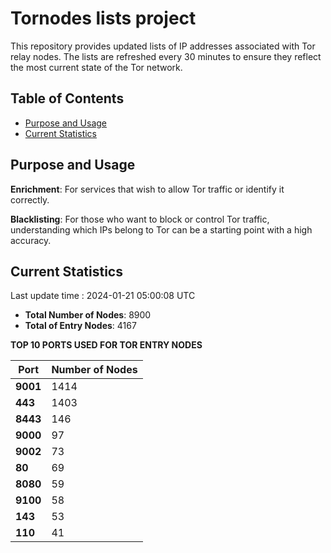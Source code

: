 # Tornodes lists project

This repository provides updated lists of IP addresses associated with Tor relay nodes. The lists are refreshed every 30 minutes to ensure they reflect the most current state of the Tor network.

## Table of Contents

- [Purpose and Usage](#purpose-and-usage)
- [Current Statistics](#current-statistics)


## Purpose and Usage

**Enrichment**: For services that wish to allow Tor traffic or identify it correctly.

**Blacklisting**: For those who want to block or control Tor traffic, understanding which IPs belong to Tor can be a starting point with a high accuracy.

## Current Statistics

Last update time : 2024-01-21 05:00:08 UTC

- **Total Number of Nodes**: 8900
- **Total of Entry Nodes**: 4167

**TOP 10 PORTS USED FOR TOR ENTRY NODES**

| **Port** | **Number of Nodes** |
|------|-----------------|
| **9001**   | 1414  |
| **443**   | 1403  |
| **8443**   | 146  |
| **9000**   | 97  |
| **9002**   | 73  |
| **80**   | 69  |
| **8080**   | 59  |
| **9100**   | 58  |
| **143**   | 53  |
| **110**   | 41  |

